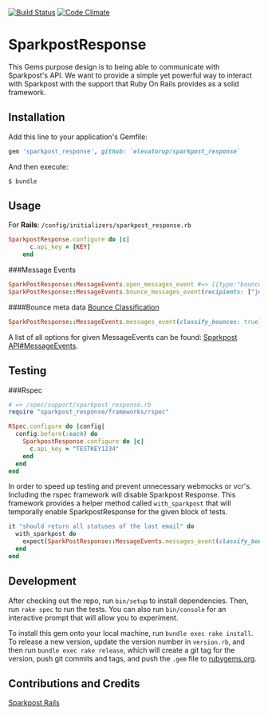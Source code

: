 [![Build Status](https://travis-ci.org/elevatorup/sparkpost_response.svg?branch=master)](https://travis-ci.org/elevatorup/sparkpost_response) [![Code Climate](https://codeclimate.com/github/elevatorup/sparkpost_response/badges/gpa.svg)](https://codeclimate.com/github/elevatorup/sparkpost_response/feed)
# SparkpostResponse

This Gems purpose design is to being able to communicate with Sparkpost's API. We want to provide a simple yet powerful way to interact with Sparkpost with the support that Ruby On Rails provides as a solid framework.

## Installation

Add this line to your application's Gemfile:

```ruby
gem 'sparkpost_response', github: `elevatorup/sparkpost_response`
```

And then execute:

    $ bundle

## Usage

For **Rails**: `/config/initializers/sparkpost_response.rb`
```ruby
SparkpostResponse.configure do |c|
      c.api_key = [KEY]
    end
```

###Message Events
```ruby
SparkPostResponse::MessageEvents.open_messages_event #=> [{type:"bounce", bounce_class: "1"}]
SparkPostResponse::MessageEvents.bounce_messages_event(recipients: ["john@example.com"], subject: "Hello World!")
```

####Bounce meta data
[Bounce Classification](https://support.sparkpost.com/customer/portal/articles/1929896)
```ruby
SparkPostResponse::MessageEvents.messages_event(classify_bounces: true) #=> {... classify_bounce: { no_rcpt: { level: :hard, code: 30 } }
````

A list of all options for given MessageEvents can be found: [Sparkpost API#MessageEvents](https://developers.sparkpost.com/api/message-events.html).

## Testing

###Rspec
```ruby
# => /spec/support/sparkpost_response.rb
require "sparkpost_response/frameworks/rspec"

RSpec.configure do |config|
  config.before(:each) do
    SparkpostResponse.configure do |c|
      c.api_key = "TESTKEY1234"
    end
  end
end
````
In order to speed up testing and prevent unnecessary webmocks or vcr's. Including the rspec framework will disable Sparkpost Response.
This framework provides a helper method called `with_sparkpost` that will temporally enable SparkpostResponse for the given block of tests.

```ruby
it "should return all statuses of the last email" do
  with_sparkpost do
    expect(SparkPostResponse::MessageEvents.messages_event(classify_bounces: true)).to_not be_nil
  end
end
````

## Development

After checking out the repo, run `bin/setup` to install dependencies. Then, run `rake spec` to run the tests. You can also run `bin/console` for an interactive prompt that will allow you to experiment.

To install this gem onto your local machine, run `bundle exec rake install`. To release a new version, update the version number in `version.rb`, and then run `bundle exec rake release`, which will create a git tag for the version, push git commits and tags, and push the `.gem` file to [rubygems.org](https://rubygems.org).


## Contributions and Credits
[Sparkpost Rails](https://github.com/the-refinery/sparkpost_rails)
